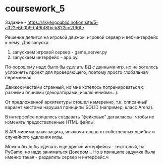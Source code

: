 # coursework_5

Задание - https://skyengpublic.notion.site/5-a322e6b0b9df49bf8fbcb822cc2f90fe

Решение делится на игровой движок, игровой сервер и веб-интерфейс к нему. Для запуска:
1) запускаем игровой сервер - game_server.py
2) запускаем интерфейс - app.py.

По-хорошему надо было бы сделать БД с данными игр, но не хотелось усложнять проект для проверяющего, поэтому просто глобальная переменная.

Движок местами странный, но мне хотелось потренироваться с разными опциями (декораторами, исключениями...).

От предложенной архитектуры отошел намеренно, т.к. описанный вариант местами нарушал принципы SOLID (например, класс Arena).

В интерфейсе пришлось создавать "фейковые" датаклассы, чтобы не изменять предоставленные HTML-файлы.

В API минимальная защита, исключительно от собственных ошибок и случайного удаления игры.

Можно было бы сделать еще другие интерфейсы - текстовый, на PyGame, но надо заниматься Докером... Но в принципе задумка была именно такая - разделить сервер и интерфейс.ч